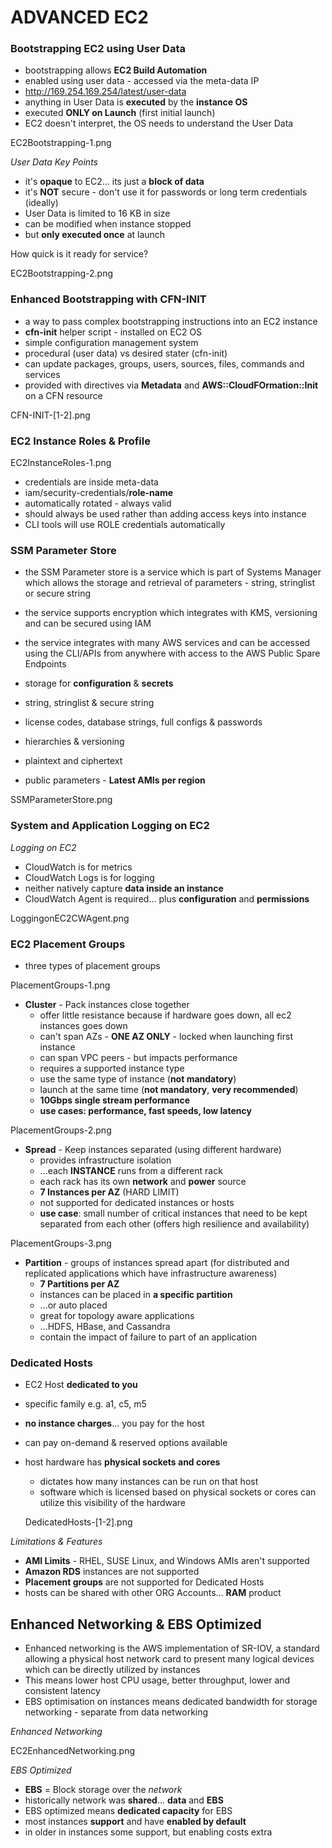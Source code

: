 # ADVANCED EC2

### Bootstrapping EC2 using User Data

- bootstrapping allows **EC2 Build Automation**
- enabled using user data - accessed via the meta-data IP
- http://169.254.169.254/latest/user-data
- anything in User Data is **executed** by the **instance OS**
- executed **ONLY on Launch** (first initial launch)
- EC2 doesn't interpret, the OS needs to understand the User Data

EC2Bootstrapping-1.png

_User Data Key Points_

- it's **opaque** to EC2... its just a **block of data**
- it's **NOT** secure - don't use it for passwords or long term credentials (ideally)
- User Data is limited to 16 KB in size
- can be modified when instance stopped
- but **only executed once** at launch

How quick is it ready for service?

EC2Bootstrapping-2.png

### Enhanced Bootstrapping with CFN-INIT

- a way to pass complex bootstrapping instructions into an EC2 instance
- **cfn-init** helper script - installed on EC2 OS
- simple configuration management system
- procedural (user data) vs desired stater (cfn-init)
- can update packages, groups, users, sources, files, commands and services
- provided with directives via **Metadata** and **AWS::CloudFOrmation::Init** on a CFN resource

CFN-INIT-[1-2].png

### EC2 Instance Roles & Profile

EC2InstanceRoles-1.png

- credentials are inside meta-data
- iam/security-credentials/**role-name**
- automatically rotated - always valid
- should always be used rather than adding access keys into instance
- CLI tools will use ROLE credentials automatically

### SSM Parameter Store

- the SSM Parameter store is a service which is part of Systems Manager which allows the storage and retrieval of parameters - string, stringlist or secure string
- the service supports encryption which integrates with KMS, versioning and can be secured using IAM
- the service integrates with many AWS services and can be accessed using the CLI/APIs from anywhere with access to the AWS Public Spare Endpoints

- storage for **configuration** & **secrets**
- string, stringlist & secure string
- license codes, database strings, full configs & passwords
- hierarchies & versioning
- plaintext and ciphertext
- public parameters - **Latest AMIs per region**

SSMParameterStore.png

### System and Application Logging on EC2

_Logging on EC2_

- CloudWatch is for metrics
- CloudWatch Logs is for logging
- neither natively capture **data inside an instance**
- CloudWatch Agent is required... plus **configuration** and **permissions**

LoggingonEC2CWAgent.png

### EC2 Placement Groups

- three types of placement groups

PlacementGroups-1.png

- **Cluster** - Pack instances close together
  - offer little resistance because if hardware goes down, all ec2 instances goes down
  - can't span AZs - **ONE AZ ONLY** - locked when launching first instance
  - can span VPC peers - but impacts performance
  - requires a supported instance type
  - use the same type of instance (**not mandatory**)
  - launch at the same time (**not mandatory**, **very recommended**)
  - **10Gbps single stream performance**
  - **use cases: performance, fast speeds, low latency**

PlacementGroups-2.png

- **Spread** - Keep instances separated (using different hardware)
  - provides infrastructure isolation
  - ...each **INSTANCE** runs from a different rack
  - each rack has its own **network** and **power** source
  - **7 Instances per AZ** (HARD LIMIT)
  - not supported for dedicated instances or hosts
  - **use case**: small number of critical instances that need to be kept separated from each other (offers high resilience and availability)

PlacementGroups-3.png

- **Partition** - groups of instances spread apart (for distributed and replicated applications which have infrastructure awareness)
  - **7 Partitions per AZ**
  - instances can be placed in **a specific partition**
  - ...or auto placed
  - great for topology aware applications
  - ...HDFS, HBase, and Cassandra
  - contain the impact of failure to part of an application

### Dedicated Hosts

- EC2 Host **dedicated to you**
- specific family e.g. a1, c5, m5
- **no instance charges**... you pay for the host
- can pay on-demand & reserved options available
- host hardware has **physical sockets and cores**

  - dictates how many instances can be run on that host
  - software which is licensed based on physical sockets or cores can utilize this visibility of the hardware

  DedicatedHosts-[1-2].png

_Limitations & Features_

- **AMI Limits** - RHEL, SUSE Linux, and Windows AMIs aren't supported
- **Amazon RDS** instances are not supported
- **Placement groups** are not supported for Dedicated Hosts
- hosts can be shared with other ORG Accounts... **RAM** product

## Enhanced Networking & EBS Optimized

- Enhanced networking is the AWS implementation of SR-IOV, a standard allowing a physical host network card to present many logical devices which can be directly utilized by instances
- This means lower host CPU usage, better throughput, lower and consistent latency
- EBS optimisation on instances means dedicated bandwidth for storage networking - separate from data networking

_Enhanced Networking_

EC2EnhancedNetworking.png

_EBS Optimized_

- **EBS** = Block storage over the _network_
- historically network was **shared**... **data** and **EBS**
- EBS optimized means **dedicated capacity** for EBS
- most instances **support** and have **enabled by default**
- in older in instances some support, but enabling costs extra
